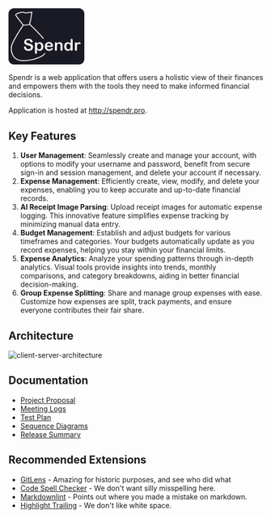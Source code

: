 <img src="/documentation/images/spndr_logo.png" alt="logo" width="150"/>

Spendr is a web application that offers users a holistic view of their finances and empowers them with the tools they need to make informed financial decisions.

Application is hosted at http://spendr.pro.

## Key Features

1. **User Management**: Seamlessly create and manage your account, with options to modify your username and password, benefit from secure sign-in and session management, and delete your account if necessary.
2. **Expense Management**: Efficiently create, view, modify, and delete your expenses, enabling you to keep accurate and up-to-date financial records.
3. **AI Receipt Image Parsing**: Upload receipt images for automatic expense logging. This innovative feature simplifies expense tracking by minimizing manual data entry.
4. **Budget Management**: Establish and adjust budgets for various timeframes and categories. Your budgets automatically update as you record expenses, helping you stay within your financial limits.
5. **Expense Analytics**: Analyze your spending patterns through in-depth analytics. Visual tools provide insights into trends, monthly comparisons, and category breakdowns, aiding in better financial decision-making.
6. **Group Expense Splitting**: Share and manage group expenses with ease. Customize how expenses are split, track payments, and ensure everyone contributes their fair share.

## Architecture

![client-server-architecture](https://github.com/BarbzCodez/Spendr/assets/64338275/5803a954-68ad-4cc6-9ec4-432e94b7d19c)

## Documentation

- [Project Proposal](./documentation/project-proposal.md)
- [Meeting Logs](./documentation/meeting-logs/)
- [Test Plan](./documentation/test-plan.md)
- [Sequence Diagrams](./documentation/sequence-diagrams)
- [Release Summary](./documentation/release-summary.md)

## Recommended Extensions

- [GitLens](https://marketplace.visualstudio.com/items?itemName=eamodio.gitlens) - Amazing for historic purposes, and see who did what
- [Code Spell Checker](https://marketplace.visualstudio.com/items?itemName=streetsidesoftware.code-spell-checker) - We don't want silly misspelling here.
- [Markdownlint](https://marketplace.visualstudio.com/items?itemName=DavidAnson.vscode-markdownlint) - Points out where you made a mistake on markdown.
- [Highlight Trailing](https://marketplace.visualstudio.com/items?itemName=ybaumes.highlight-trailing-white-spaces) - We don't like white space.
